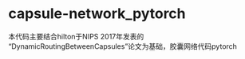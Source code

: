 # capsule-network_pytorch
本代码主要结合hilton于NIPS 2017年发表的 “DynamicRoutingBetweenCapsules”论文为基础，胶囊网络代码pytorch

